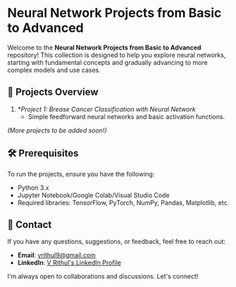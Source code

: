 # Neural Network Projects from Basic to Advanced

Welcome to the **Neural Network Projects from Basic to Advanced** repository! This collection is designed to help you explore neural networks, starting with fundamental concepts and gradually advancing to more complex models and use cases.

## 🌟 Projects Overview

1. **Project 1: Brease Cancer Classification with Neural Network*
   - Simple feedforward neural networks and basic activation functions.


*(More projects to be added soon!)*

## 🛠️ Prerequisites

To run the projects, ensure you have the following:
- Python 3.x
- Jupyter Notebook/Google Colab/Visual Studio Code
- Required libraries: TensorFlow, PyTorch, NumPy, Pandas, Matplotlib, etc.


## 📧 Contact

If you have any questions, suggestions, or feedback, feel free to reach out:

- **Email**: [vrithul9@gmail.com](mailto:vrithul9@gmail.com)
- **LinkedIn**: [V Rithul's LinkedIn Profile]([https://www.linkedin.com/in/your-profile/](https://www.linkedin.com/in/v-rithul-06b5632b6/))

I'm always open to collaborations and discussions. Let's connect!
